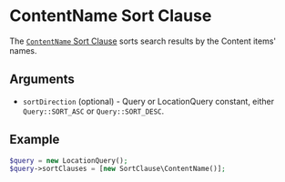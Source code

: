 # ContentName Sort Clause

The [`ContentName` Sort Clause](https://github.com/ezsystems/ezplatform-kernel/blob/v1.0.0/eZ/Publish/API/Repository/Values/Content/Query/SortClause/ContentName.php)
sorts search results by the Content items' names.

## Arguments

- `sortDirection` (optional) - Query or LocationQuery constant, either `Query::SORT_ASC` or `Query::SORT_DESC`.

## Example

``` php
$query = new LocationQuery();
$query->sortClauses = [new SortClause\ContentName()];
```
